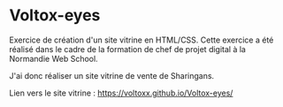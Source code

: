# Voltox-eyes

Exercice de création d'un site vitrine en HTML/CSS. Cette exercice a été réalisé dans le cadre de la formation de chef de projet digital à la Normandie Web School.

J'ai donc réaliser un site vitrine de vente de Sharingans.

Lien vers le site vitrine :
https://voltoxx.github.io/Voltox-eyes/
